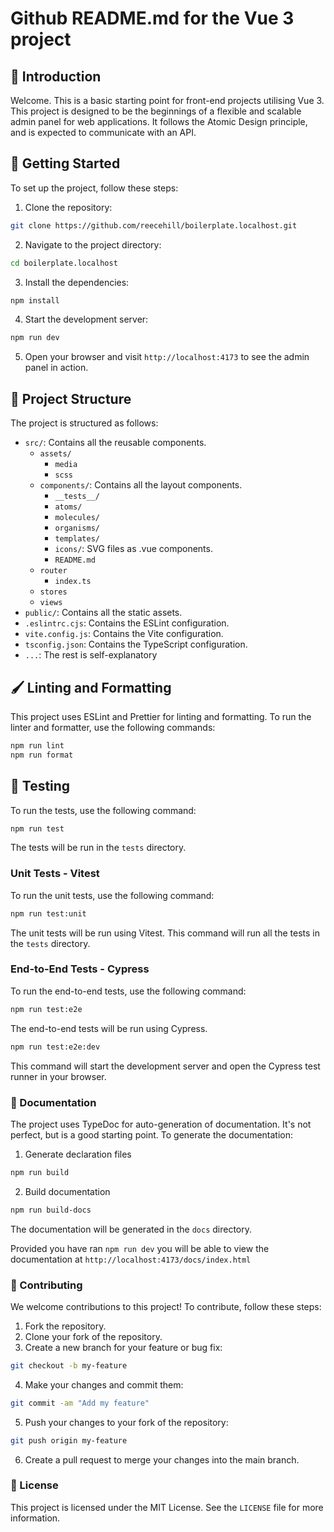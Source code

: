 # Github README.md for the Vue 3 project

## 📙 Introduction

Welcome. This is a basic starting point for front-end projects utilising Vue 3. This project is designed to be the beginnings of a flexible and scalable admin panel for web applications. It follows the Atomic Design principle, and is expected to communicate with an API.

## 🚀 Getting Started

To set up the project, follow these steps:

1. Clone the repository:

```bash
git clone https://github.com/reecehill/boilerplate.localhost.git
```

2. Navigate to the project directory:

```bash
cd boilerplate.localhost
```

3. Install the dependencies:

```bash
npm install
```

4. Start the development server:

```bash
npm run dev
```

5. Open your browser and visit `http://localhost:4173` to see the admin panel in action.

## 📁 Project Structure

The project is structured as follows:

- `src/`: Contains all the reusable components.
  - `assets/`
    - `media`
    - `scss`
  - `components/`: Contains all the layout components.
    - `__tests__/`
    - `atoms/`
    - `molecules/`
    - `organisms/`
    - `templates/`
    - `icons/`: SVG files as .vue components.
    - `README.md`
  - `router`
    - `index.ts`
  - `stores`
  - `views`
- `public/`: Contains all the static assets.
- `.eslintrc.cjs`: Contains the ESLint configuration.
- `vite.config.js`: Contains the Vite configuration.
- `tsconfig.json`: Contains the TypeScript configuration.
- `...`: The rest is self-explanatory

## 🖌️ Linting and Formatting

This project uses ESLint and Prettier for linting and formatting. To run the linter and formatter, use the following commands:

```bash
npm run lint
npm run format
```
## 🧪 Testing

To run the tests, use the following command:

```bash
npm run test
```

The tests will be run in the `tests` directory.

### Unit Tests - Vitest

To run the unit tests, use the following command:

```bash
npm run test:unit
```

The unit tests will be run using Vitest.
This command will run all the tests in the `tests` directory.

### End-to-End Tests - Cypress

To run the end-to-end tests, use the following command:

```bash
npm run test:e2e
```
The end-to-end tests will be run using Cypress.

```bash
npm run test:e2e:dev
```
This command will start the development server and open the Cypress test runner in your browser.

### 📖 Documentation

The project uses TypeDoc for auto-generation of documentation. It's not perfect, but is a good starting point. To generate the documentation:

1) Generate declaration files

```bash
npm run build
```

2) Build documentation

```bash
npm run build-docs
```

The documentation will be generated in the `docs` directory.

Provided you have ran `npm run dev` you will be able to view the documentation at `http://localhost:4173/docs/index.html`

### 🤝 Contributing

We welcome contributions to this project! To contribute, follow these steps:

1. Fork the repository.
2. Clone your fork of the repository.
3. Create a new branch for your feature or bug fix:

```bash
git checkout -b my-feature
```

4. Make your changes and commit them:

```bash
git commit -am "Add my feature"
```

5. Push your changes to your fork of the repository:

```bash
git push origin my-feature
```

6. Create a pull request to merge your changes into the main branch.

### 📜 License

This project is licensed under the MIT License. See the `LICENSE` file for more information.
